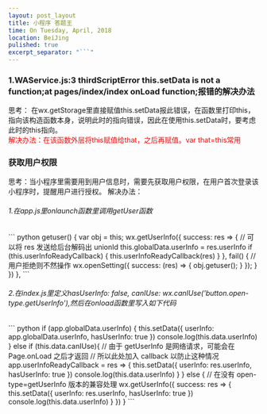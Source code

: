 ```yaml
---
layout: post_layout
title: 小程序 答题王
time: On Tuesday, April, 2018
location: BeiJing
pulished: true
excerpt_separator: "```"
---
```


<h3>1.WAService.js:3 thirdScriptError  
this.setData is not a function;at pages/index/index onLoad function;报错的解决办法</h3>
思考： 在wx.getStorage里直接赋值this.setData报此错误，在函数里打印this，指向该构造函数本身，说明此时的指向错误，因此在使用this.setData时，要考虑此时的this指向。
<div style="color: red">
    解决办法：在该函数外层将this赋值给that，之后再赋值。var that=this常用
</div>

<h3>获取用户权限</h3>
思考：当小程序里需要用到用户信息时，需要先获取用户权限，在用户首次登录该小程序时，提醒用户进行授权。
解决办法：
<h6>1.在app.js里onlaunch函数里调用getUser函数</h6>
``` python
 getuser() {
    var obj = this;
    wx.getUserInfo({
      success: res => {
        // 可以将 res 发送给后台解码出 unionId
        this.globalData.userInfo = res.userInfo
        if (this.userInfoReadyCallback) {
          this.userInfoReadyCallback(res)
        }
      }, fail() {
        //用户拒绝则不然操作
        wx.openSetting({
          success: (res) => {
            obj.getuser();
          }
        });
      }
    })
  },
```
<h6>2.在index.js里定义hasUserInfo: false,
    canIUse: wx.canIUse('button.open-type.getUserInfo'),然后在onload函数里写入如下代码</h6>
``` python
    if (app.globalData.userInfo) {
      this.setData({
        userInfo: app.globalData.userInfo,
        hasUserInfo: true
      })
      console.log(this.data.userInfo)
    } else if (this.data.canIUse){
      // 由于 getUserInfo 是网络请求，可能会在 Page.onLoad 之后才返回
      // 所以此处加入 callback 以防止这种情况
      app.userInfoReadyCallback = res => {
        this.setData({
          userInfo: res.userInfo,
          hasUserInfo: true
        })
        console.log(this.data.userInfo)
      }
    } else {
      // 在没有 open-type=getUserInfo 版本的兼容处理
      wx.getUserInfo({
        success: res => {
          this.setData({
            userInfo: res.userInfo,
            hasUserInfo: true
          })
          console.log(this.data.userInfo)
        }
      })
    }
```